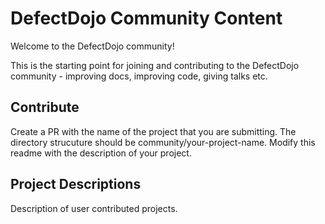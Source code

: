 # DefectDojo Community Content

Welcome to the DefectDojo community!

This is the starting point for joining and contributing to the DefectDojo community - improving docs, improving code, giving talks etc.

## Contribute

Create a PR with the name of the project that you are submitting. The directory strucuture should be community/your-project-name. Modify this readme with the description of your project.

## Project Descriptions
Description of user contributed projects.
